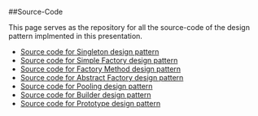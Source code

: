 ##Source-Code 

This page serves as the repository for all the source-code of the design pattern implmented in this presentation.

* [Source code for Singleton design pattern](https://github.com/joed7/Creational-design-patterns/tree/master/src/com/pattern/singleton)
* [Source code for Simple Factory design pattern](https://github.com/joed7/Creational-design-patterns/tree/master/src/com/pattern/simplefactory)
* [Source code for Factory Method design pattern](https://github.com/joed7/Creational-design-patterns/tree/master/src/com/pattern/factorymethod)
* [Source code for Abstract Factory design pattern](https://github.com/joed7/Creational-design-patterns/tree/master/src/com/pattern/abstractfactory)
* [Source code for Pooling design pattern](https://github.com/joed7/Creational-design-patterns/tree/master/src/com/pattern/pooling)
* [Source code for Builder design pattern](https://github.com/joed7/Creational-design-patterns/tree/master/src/com/pattern/builder)
* [Source code for Prototype design pattern](https://github.com/joed7/Creational-design-patterns/tree/master/src/com/pattern/prototype)
